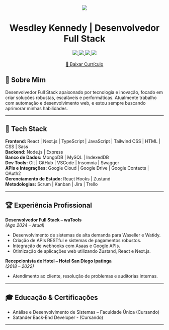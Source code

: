 <div align="center">
  <img src="https://capsule-render.vercel.app/api?type=waving&color=32CD32&height=120&section=header"/>

  <h1>Wesdley Kennedy | Desenvolvedor Full Stack</h1>

  <a href="https://www.linkedin.com/in/wesdley-kennedy">
    <img src="https://img.shields.io/badge/LinkedIn-0A66C2?style=for-the-badge&logo=linkedin&logoColor=white"/>
  </a>
  <a href="mailto:desenvolvedorwesdley@gmail.com">
    <img src="https://img.shields.io/badge/Gmail-EA4335?style=for-the-badge&logo=gmail&logoColor=white"/>
  </a>
  <a href="https://wa.me/5531935001771">
    <img src="https://img.shields.io/badge/WhatsApp-25D366?style=for-the-badge&logo=whatsapp&logoColor=white"/>
  </a>
  <a href="https://github.com/Wesdley-Kennedy">
    <img src="https://img.shields.io/badge/GitHub-181717?style=for-the-badge&logo=github&logoColor=white"/>
  </a>
  <br/><br/>
  <a href="https://drive.google.com/file/d/1kyz3F9V7a57NzaoPLyh6c76085dOhGUT/view" target="_blank">
    📄 Baixar Currículo
  </a>
</div>

## 💫 Sobre Mim
Desenvolvedor Full Stack apaixonado por tecnologia e inovação, focado em criar soluções robustas, escaláveis e performáticas. Atualmente trabalho com automação e desenvolvimento web, e estou sempre buscando aprimorar minhas habilidades.

---

## 🚀 Tech Stack

**Frontend:** React | Next.js | TypeScript | JavaScript | Tailwind CSS | HTML | CSS | Sass  
**Backend:** Node.js | Express  
**Banco de Dados:** MongoDB | MySQL | IndexedDB  
**Dev Tools:** Git | GitHub | VSCode | Insomnia | Swagger  
**APIs e Integrações:** Google Cloud | Google Drive | Google Contacts | OAuth2  
**Gerenciamento de Estado:** React Hooks | Zustand  
**Metodologias:** Scrum | Kanban | Jira | Trello

---

## 🏆 Experiência Profissional

**Desenvolvedor Full Stack – waTools**  
*(Ago 2024 – Atual)*  
- Desenvolvimento de sistemas de alta demanda para Waseller e Watidy.  
- Criação de APIs RESTful e sistemas de pagamentos robustos.  
- Integração de webhooks com Asaas e Google APIs.  
- Otimização de aplicações web utilizando Zustand, React e Next.js.

**Recepcionista de Hotel – Hotel San Diego Ipatinga**  
*(2018 – 2022)*  
- Atendimento ao cliente, resolução de problemas e auditorias internas.

---

## 🎓 Educação & Certificações

- Análise e Desenvolvimento de Sistemas – Faculdade Única (Cursando)
- Satander Back-End Developer - (Cursando)


---

